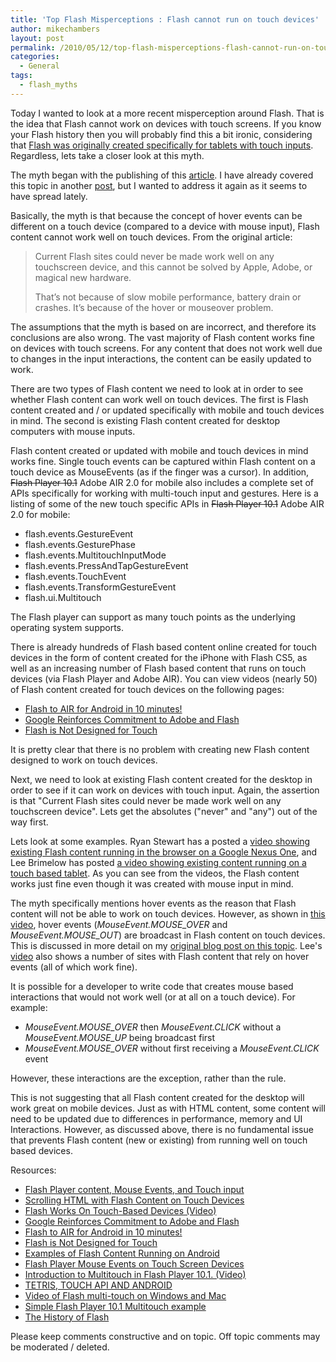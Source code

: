 ```yaml
---
title: 'Top Flash Misperceptions : Flash cannot run on touch devices'
author: mikechambers
layout: post
permalink: /2010/05/12/top-flash-misperceptions-flash-cannot-run-on-touch-devices/
categories:
  - General
tags:
  - flash_myths
---
```


Today I wanted to look at a more recent misperception around Flash. That is the idea that Flash cannot work on devices with touch screens. If you know your Flash history then you will probably find this a bit ironic, considering that [Flash was originally created specifically for tablets with touch inputs][1]. Regardless, lets take a closer look at this myth.  
<!--more-->


The myth began with the publishing of this [article][2]. I have already covered this topic in another [post][3], but I wanted to address it again as it seems to have spread lately.

Basically, the myth is that because the concept of hover events can be different on a touch device (compared to a device with mouse input), Flash content cannot work well on touch devices. From the original article:

> Current Flash sites could never be made work well on any touchscreen device, and this cannot be solved by Apple, Adobe, or magical new hardware.
> 
> That’s not because of slow mobile performance, battery drain or crashes. It’s because of the hover or mouseover problem.

The assumptions that the myth is based on are incorrect, and therefore its conclusions are also wrong. The vast majority of Flash content works fine on devices with touch screens. For any content that does not work well due to changes in the input interactions, the content can be easily updated to work.

There are two types of Flash content we need to look at in order to see whether Flash content can work well on touch devices. The first is Flash content created and / or updated specifically with mobile and touch devices in mind. The second is existing Flash content created for desktop computers with mouse inputs.

Flash content created or updated with mobile and touch devices in mind works fine. Single touch events can be captured within Flash content on a touch device as MouseEvents (as if the finger was a cursor). In addition, <del datetime="2010-05-18T20:14:16+00:00">Flash Player 10.1</del> Adobe AIR 2.0 for mobile also includes a complete set of APIs specifically for working with multi-touch input and gestures. Here is a listing of some of the new touch specific APIs in <del datetime="2010-05-18T20:14:16+00:00">Flash Player 10.1</del> Adobe AIR 2.0 for mobile:

*   flash.events.GestureEvent
*   flash.events.GesturePhase
*   flash.events.MultitouchInputMode
*   flash.events.PressAndTapGestureEvent
*   flash.events.TouchEvent
*   flash.events.TransformGestureEvent
*   flash.ui.Multitouch

The Flash player can support as many touch points as the underlying operating system supports.

There is already hundreds of Flash based content online created for touch devices in the form of content created for the iPhone with Flash CS5, as well as an increasing number of Flash based content that runs on touch devices (via Flash Player and Adobe AIR). You can view videos (nearly 50) of Flash content created for touch devices on the following pages:

*   [Flash to AIR for Android in 10 minutes!][4]
*   [Google Reinforces Commitment to Adobe and Flash][5]
*   [Flash is Not Designed for Touch][6]

It is pretty clear that there is no problem with creating new Flash content designed to work on touch devices.

Next, we need to look at existing Flash content created for the desktop in order to see if it can work on devices with touch input. Again, the assertion is that "Current Flash sites could never be made work well on any touchscreen device". Lets get the absolutes ("never" and "any") out of the way first.

Lets look at some examples. Ryan Stewart has a posted a [video showing existing Flash content running in the browser on a Google Nexus One][7], and Lee Brimelow has posted [a video showing existing content running on a touch based tablet][8]. As you can see from the videos, the Flash content works just fine even though it was created with mouse input in mind.

The myth specifically mentions hover events as the reason that Flash content will not be able to work on touch devices. However, as shown in [this video][9], hover events (*MouseEvent.MOUSE_OVER* and *MouseEvent.MOUSE_OUT*) are broadcast in Flash content on touch devices. This is discussed in more detail on my [original blog post on this topic][3]. Lee's [video][8] also shows a number of sites with Flash content that rely on hover events (all of which work fine).

It is possible for a developer to write code that creates mouse based interactions that would not work well (or at all on a touch device). For example:

*   *MouseEvent.MOUSE_OVER* then *MouseEvent.CLICK* without a *MouseEvent.MOUSE_UP* being broadcast first
*   *MouseEvent.MOUSE_OVER* without first receiving a *MouseEvent.CLICK* event

However, these interactions are the exception, rather than the rule.

This is not suggesting that all Flash content created for the desktop will work great on mobile devices. Just as with HTML content, some content will need to be updated due to differences in performance, memory and UI Interactions. However, as discussed above, there is no fundamental issue that prevents Flash content (new or existing) from running well on touch based devices.

Resources:

*   [Flash Player content, Mouse Events, and Touch input][3]
*   [Scrolling HTML with Flash Content on Touch Devices][10]
*   [Flash Works On Touch-Based Devices (Video)][8]
*   [Google Reinforces Commitment to Adobe and Flash][5]
*   [Flash to AIR for Android in 10 minutes!][4]
*   [Flash is Not Designed for Touch][6]
*   [Examples of Flash Content Running on Android][7]
*   [Flash Player Mouse Events on Touch Screen Devices][9]
*   [Introduction to Multitouch in Flash Player 10.1. (Video)][11]
*   [TETRIS, TOUCH API AND ANDROID][12]
*   [Video of Flash multi-touch on Windows and Mac][13]
*   [Simple Flash Player 10.1 Multitouch example][14]
*   [The History of Flash][1]

Please keep comments constructive and on topic. Off topic comments may be moderated / deleted.

 [1]: http://www.adobe.com/macromedia/events/john_gay/page03.html
 [2]: http://www.roughlydrafted.com/2010/02/20/an-adobe-flash-developer-on-why-the-ipad-cant-use-flash/
 [3]: http://www.mikechambers.com/blog/2010/02/22/flash-player-content-mouse-events-and-touch-input/
 [4]: http://blogs.adobe.com/air/2010/04/adobe_air_applications_for_and.html
 [5]: http://theflashblog.com/?p=1926
 [6]: http://theflashblog.com/?p=1975
 [7]: http://blog.digitalbackcountry.com/2010/05/examples-of-flash-content-running-on-android/
 [8]: http://theflashblog.com/?p=2027
 [9]: http://www.youtube.com/watch?v=tj1hiLnIp_g
 [10]: http://www.mikechambers.com/blog/2010/02/23/scrolling-html-with-flash-content-on-touch-devices/
 [11]: http://tv.adobe.com/watch/flash-camp-san-francisco/introduction-to-multitouch-in-flash-player-101/
 [12]: http://www.riagora.com/2010/05/tetris-touch-api-and-android/
 [13]: http://theflashblog.com/?p=1666
 [14]: http://www.youtube.com/watch?v=NGVNmR4vL5U